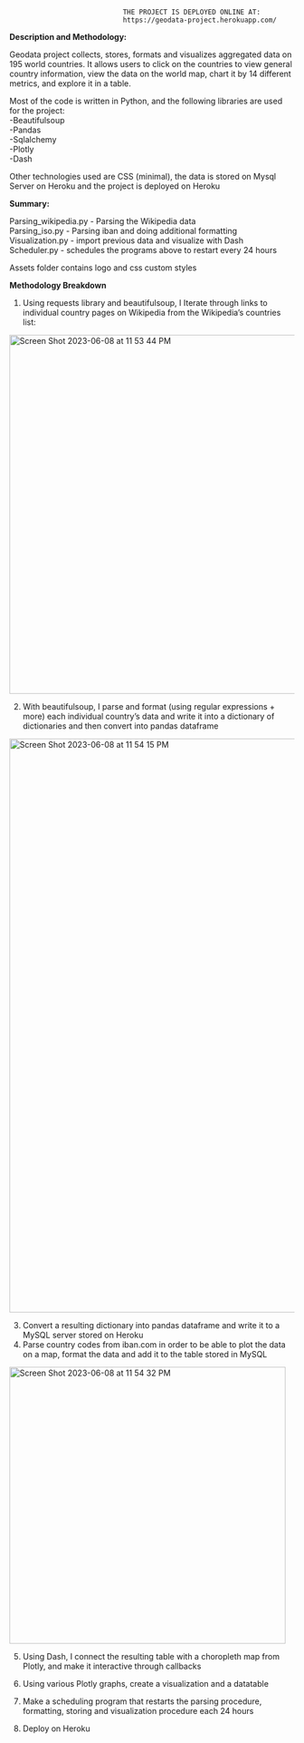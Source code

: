                                 THE PROJECT IS DEPLOYED ONLINE AT: 
                                https://geodata-project.herokuapp.com/ 
                
      
**Description and Methodology:**

Geodata project collects, stores, formats and visualizes aggregated data on 195 world countries. It allows users to click on the countries to view general country information, view the data on the world map, chart it by 14 different metrics, and explore it in a table. 

Most of the code is written in Python, and the following libraries are used for the project: <br>
-Beautifulsoup <br>
-Pandas <br>
-Sqlalchemy <br>
-Plotly <br>
-Dash <br>

Other technologies used are CSS (minimal), the data is stored on Mysql Server on Heroku and the project is deployed on Heroku

**Summary:** <br>

Parsing_wikipedia.py - Parsing the Wikipedia data <br>
Parsing_iso.py - Parsing iban and doing additional formatting <br>
Visualization.py - import previous data and visualize with Dash <br>
Scheduler.py - schedules the programs above to restart every 24 hours <br>

Assets folder contains logo and css custom styles <br>

**Methodology Breakdown**

1. Using requests library and beautifulsoup, I Iterate through links to individual country pages on Wikipedia from the Wikipedia’s countries list:

<img width="633" alt="Screen Shot 2023-06-08 at 11 53 44 PM" src="https://github.com/victordmitrievny/geodata/assets/125769590/3d35de2d-0966-478d-b632-b7d8deb9bb81">


2. With beautifulsoup, I parse and format (using regular expressions + more) each individual country’s data and write it into a dictionary of dictionaries and then convert into pandas dataframe

<img width="1012" alt="Screen Shot 2023-06-08 at 11 54 15 PM" src="https://github.com/victordmitrievny/geodata/assets/125769590/e801f88c-499b-44c5-b266-7b6230c09c6a">



3. Convert a resulting dictionary into pandas dataframe and write it to a MySQL server stored on Heroku
4. Parse country codes from iban.com in order to be able to plot the data on a map, format the data and add it to the table stored in MySQL

<img width="488" alt="Screen Shot 2023-06-08 at 11 54 32 PM" src="https://github.com/victordmitrievny/geodata/assets/125769590/8a7ba760-69bd-4053-9654-ac0c3e30e4b1">

5. Using Dash, I connect the resulting table with a choropleth map from Plotly, and make it interactive through callbacks 

6. Using various Plotly graphs, create a visualization and a datatable 

7. Make a scheduling program that restarts the parsing procedure, formatting, storing and visualization procedure each 24 hours

8. Deploy on Heroku

